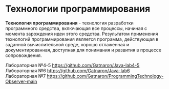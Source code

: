 # Технологии программирования

**Технология программирования** - технология разработки программного средства, включающая все процессы, начиная с момента зарождения идеи этого средства.
Результатом применения технологий программирования является программа, действующая в заданной вычислительной среде, хорошо отлаженная и документированная, доступная для понимания и развития в процессе сопровождения.

Лабораторная №4-5 https://github.com/Gatnaron/Java-lab4-5  
Лабораторная №6 https://github.com/Gatnaron/Java-lab6  
Лабораторная №7 https://github.com/Gatnaron/ProgrammingTechnology-Observer-main
